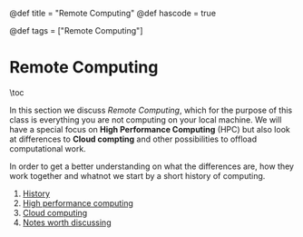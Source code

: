 @def title = "Remote Computing"
@def hascode = true

@def tags = ["Remote Computing"]

# Remote Computing
\toc

In this section we discuss _Remote Computing_, which for the purpose of this class is everything you are not computing on your local machine. 
We will have a special focus on **High Performance Computing** (HPC) but also look at differences to **Cloud compting** and other possibilities to offload computational work. 

In order to get a better understanding on what the differences are, how they work together and whatnot we start by a short history of computing. 

1. [History](history/)
1. [High performance computing](hpc/)
1. [Cloud computing](cloud/)
1. [Notes worth discussing](notes/)
